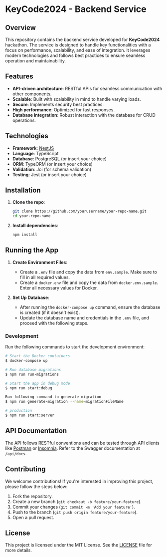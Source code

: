 

# KeyCode2024 - Backend Service

## Overview

This repository contains the backend service developed for **KeyCode2024** hackathon. The service is designed to handle key functionalities with a focus on performance, scalability, and ease of integration. It leverages modern technologies and follows best practices to ensure seamless operation and maintainability.

## Features

- **API-driven architecture**: RESTful APIs for seamless communication with other components.
- **Scalable**: Built with scalability in mind to handle varying loads.
- **Secure**: Implements security best practices.
- **High performance**: Optimized for fast responses.
- **Database integration**: Robust interaction with the database for CRUD operations.
  
## Technologies

- **Framework**: [NestJS](https://nestjs.com/)
- **Language**: TypeScript
- **Database**: PostgreSQL (or insert your choice)
- **ORM**: TypeORM (or insert your choice)
- **Validation**: Joi (for schema validation)
- **Testing**: Jest (or insert your choice)

## Installation

1. **Clone the repo**:
   ```bash
   git clone https://github.com/yourusername/your-repo-name.git
   cd your-repo-name
   ```

2. **Install dependencies**:
   ```bash
   npm install
   ```

## Running the App

1. **Create Environment Files**:
   - Create a `.env` file and copy the data from `env.sample`. Make sure to fill in all required values.
   - Create a `docker.env` file and copy the data from `docker.env.sample`. Enter all necessary values for Docker.

2. **Set Up Database**:
   - After running the `docker-compose up` command, ensure the database is created (if it doesn't exist).
   - Update the database name and credentials in the `.env` file, and proceed with the following steps.

### Development

Run the following commands to start the development environment:

```bash
# Start the Docker containers
$ docker-compose up

# Run database migrations
$ npm run run-migrations

# Start the app in debug mode
$ npm run start:debug

Run following command to generate migration
$ npm run generate-migration --name=migrationFileName

# production
$ npm run start:server

```

## API Documentation

The API follows RESTful conventions and can be tested through API clients like [Postman](https://www.postman.com/) or [Insomnia](https://insomnia.rest/). Refer to the Swagger documentation at `/api/docs`.

## Contributing

We welcome contributions! If you're interested in improving this project, please follow the steps below:

1. Fork the repository.
2. Create a new branch (`git checkout -b feature/your-feature`).
3. Commit your changes (`git commit -m 'Add your feature'`).
4. Push to the branch (`git push origin feature/your-feature`).
5. Open a pull request.

## License

This project is licensed under the MIT License. See the [LICENSE](LICENSE) file for more details.
